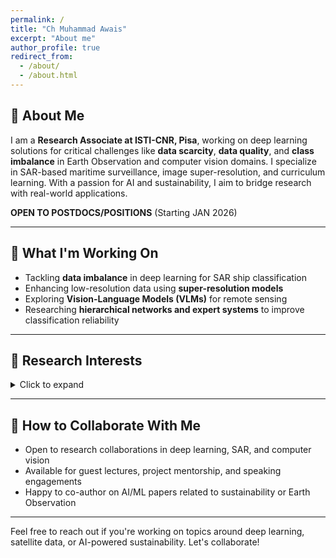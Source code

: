 ```yaml
---
permalink: /
title: "Ch Muhammad Awais"
excerpt: "About me"
author_profile: true
redirect_from: 
  - /about/
  - /about.html
---
```

## 👋 About Me

I am a **Research Associate at ISTI-CNR, Pisa**, working on deep learning solutions for critical challenges like **data scarcity**, **data quality**, and **class imbalance** in Earth Observation and computer vision domains. I specialize in SAR-based maritime surveillance, image super-resolution, and curriculum learning. With a passion for AI and sustainability, I aim to bridge research with real-world applications.

**OPEN TO POSTDOCS/POSITIONS** (Starting JAN 2026)

---

## 🔬 What I'm Working On

- Tackling **data imbalance** in deep learning for SAR ship classification
- Enhancing low-resolution data using **super-resolution models**
- Exploring **Vision-Language Models (VLMs)** for remote sensing
- Researching **hierarchical networks and expert systems** to improve classification reliability

---

## 🧠 Research Interests
<details>
<summary>Click to expand</summary>

- Computer Vision
- Machine Learning & Deep Learning
- Image Augmentation & Super-Resolution
- Vision-Language Models
- Environment & Sustainability
- Natural Language Processing
- AI for Remote Sensing & EO
- Data Analysis & Visualization

</details>

---

## 🤝 How to Collaborate With Me
- Open to research collaborations in deep learning, SAR, and computer vision
- Available for guest lectures, project mentorship, and speaking engagements
- Happy to co-author on AI/ML papers related to sustainability or Earth Observation

---

Feel free to reach out if you're working on topics around deep learning, satellite data, or AI-powered sustainability. Let's collaborate!



